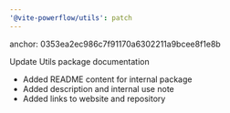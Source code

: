 ```yaml
---
'@vite-powerflow/utils': patch
---
```


anchor: 0353ea2ec986c7f91170a6302211a9bcee8f1e8b

Update Utils package documentation

- Added README content for internal package
- Added description and internal use note
- Added links to website and repository
